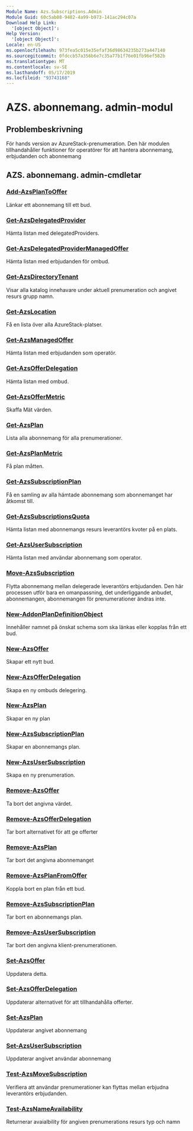 ```yaml
---
Module Name: Azs.Subscriptions.Admin
Module Guid: 60c5ab08-9482-4a99-b973-141ac294c07a
Download Help Link:
  '[object Object]': 
Help Version:
  '[object Object]': 
Locale: en-US
ms.openlocfilehash: 973fea5c015e35efaf36d98634235b273a447140
ms.sourcegitcommit: 0fdccb57a356b6e7c35a77b1f76e01fb96ef582b
ms.translationtype: MT
ms.contentlocale: sv-SE
ms.lasthandoff: 05/17/2019
ms.locfileid: "93743168"
---
```

# AZS. abonnemang. admin-modul
## Problembeskrivning
För hands version av AzureStack-prenumeration.  Den här modulen tillhandahåller funktioner för operatörer för att hantera abonnemang, erbjudanden och abonnemang

## AZS. abonnemang. admin-cmdletar
### [Add-AzsPlanToOffer](Add-AzsPlanToOffer.md)
Länkar ett abonnemang till ett bud.

### [Get-AzsDelegatedProvider](Get-AzsDelegatedProvider.md)
Hämta listan med delegatedProviders.

### [Get-AzsDelegatedProviderManagedOffer](Get-AzsDelegatedProviderManagedOffer.md)
Hämta listan med erbjudanden för ombud.

### [Get-AzsDirectoryTenant](Get-AzsDirectoryTenant.md)
Visar alla katalog innehavare under aktuell prenumeration och angivet resurs grupp namn.

### [Get-AzsLocation](Get-AzsLocation.md)
Få en lista över alla AzureStack-platser.

### [Get-AzsManagedOffer](Get-AzsManagedOffer.md)
Hämta listan med erbjudanden som operatör.

### [Get-AzsOfferDelegation](Get-AzsOfferDelegation.md)
Hämta listan med ombud.

### [Get-AzsOfferMetric](Get-AzsOfferMetric.md)
Skaffa Mät värden.

### [Get-AzsPlan](Get-AzsPlan.md)
Lista alla abonnemang för alla prenumerationer.

### [Get-AzsPlanMetric](Get-AzsPlanMetric.md)
Få plan måtten.

### [Get-AzsSubscriptionPlan](Get-AzsSubscriptionPlan.md)
Få en samling av alla hämtade abonnemang som abonnemanget har åtkomst till.

### [Get-AzsSubscriptionsQuota](Get-AzsSubscriptionsQuota.md)
Hämta listan med abonnemangs resurs leverantörs kvoter på en plats.

### [Get-AzsUserSubscription](Get-AzsUserSubscription.md)
Hämta listan med användar abonnemang som operator.

### [Move-AzsSubscription](Move-AzsSubscription.md)
Flytta abonnemang mellan delegerade leverantörs erbjudanden.
Den här processen utför bara en omanpassning, det underliggande anbudet, abonnemangen, abonnemangen för prenumerationer ändras inte.

### [New-AddonPlanDefinitionObject](New-AddonPlanDefinitionObject.md)
Innehåller namnet på önskat schema som ska länkas eller kopplas från ett bud.

### [New-AzsOffer](New-AzsOffer.md)
Skapar ett nytt bud.

### [New-AzsOfferDelegation](New-AzsOfferDelegation.md)
Skapa en ny ombuds delegering.

### [New-AzsPlan](New-AzsPlan.md)
Skapar en ny plan

### [New-AzsSubscriptionPlan](New-AzsSubscriptionPlan.md)
Skapar en abonnemangs plan.

### [New-AzsUserSubscription](New-AzsUserSubscription.md)
Skapa en ny prenumeration.

### [Remove-AzsOffer](Remove-AzsOffer.md)
Ta bort det angivna värdet.

### [Remove-AzsOfferDelegation](Remove-AzsOfferDelegation.md)
Tar bort alternativet för att ge offerter

### [Remove-AzsPlan](Remove-AzsPlan.md)
Tar bort det angivna abonnemanget

### [Remove-AzsPlanFromOffer](Remove-AzsPlanFromOffer.md)
Koppla bort en plan från ett bud.

### [Remove-AzsSubscriptionPlan](Remove-AzsSubscriptionPlan.md)
Tar bort en abonnemangs plan.

### [Remove-AzsUserSubscription](Remove-AzsUserSubscription.md)
Tar bort den angivna klient-prenumerationen.

### [Set-AzsOffer](Set-AzsOffer.md)
Uppdatera detta.

### [Set-AzsOfferDelegation](Set-AzsOfferDelegation.md)
Uppdaterar alternativet för att tillhandahålla offerter.

### [Set-AzsPlan](Set-AzsPlan.md)
Uppdaterar angivet abonnemang

### [Set-AzsUserSubscription](Set-AzsUserSubscription.md)
Uppdaterar angivet användar abonnemang

### [Test-AzsMoveSubscription](Test-AzsMoveSubscription.md)
Verifiera att användar prenumerationer kan flyttas mellan erbjudna leverantörs erbjudanden.

### [Test-AzsNameAvailability](Test-AzsNameAvailability.md)
Returnerar avaialbility för angiven prenumerations resurs typ och namn

